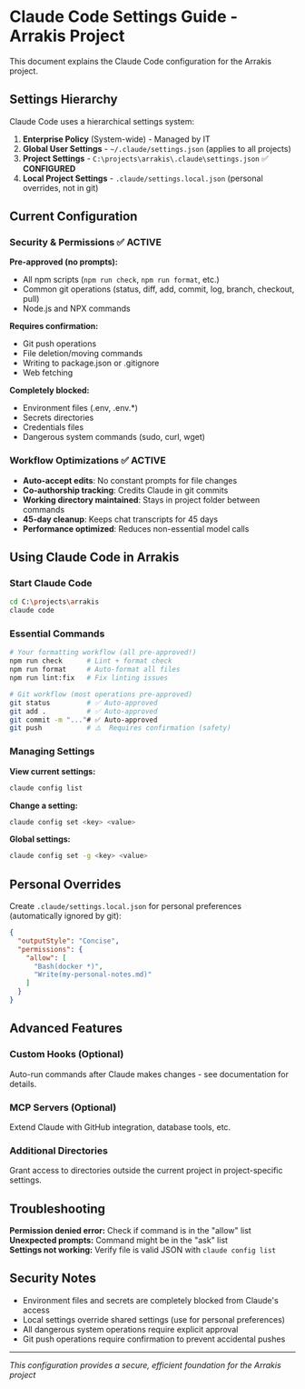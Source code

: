 # Claude Code Settings Guide - Arrakis Project

This document explains the Claude Code configuration for the Arrakis project.

## Settings Hierarchy

Claude Code uses a hierarchical settings system:

1. **Enterprise Policy** (System-wide) - Managed by IT
2. **Global User Settings** - `~/.claude/settings.json` (applies to all projects)
3. **Project Settings** - `C:\projects\arrakis\.claude\settings.json` ✅ **CONFIGURED**
4. **Local Project Settings** - `.claude/settings.local.json` (personal overrides, not in git)

## Current Configuration

### Security & Permissions ✅ ACTIVE

**Pre-approved (no prompts):**
- All npm scripts (`npm run check`, `npm run format`, etc.)
- Common git operations (status, diff, add, commit, log, branch, checkout, pull)
- Node.js and NPX commands

**Requires confirmation:**
- Git push operations
- File deletion/moving commands  
- Writing to package.json or .gitignore
- Web fetching

**Completely blocked:**
- Environment files (.env, .env.*)
- Secrets directories
- Credentials files
- Dangerous system commands (sudo, curl, wget)

### Workflow Optimizations ✅ ACTIVE

- **Auto-accept edits**: No constant prompts for file changes
- **Co-authorship tracking**: Credits Claude in git commits
- **Working directory maintained**: Stays in project folder between commands
- **45-day cleanup**: Keeps chat transcripts for 45 days
- **Performance optimized**: Reduces non-essential model calls

## Using Claude Code in Arrakis

### Start Claude Code
```bash
cd C:\projects\arrakis
claude code
```

### Essential Commands
```bash
# Your formatting workflow (all pre-approved!)
npm run check      # Lint + format check
npm run format     # Auto-format all files  
npm run lint:fix   # Fix linting issues

# Git workflow (most operations pre-approved)
git status         # ✅ Auto-approved
git add .          # ✅ Auto-approved  
git commit -m "..."# ✅ Auto-approved
git push           # ⚠️  Requires confirmation (safety)
```

### Managing Settings

**View current settings:**
```bash
claude config list
```

**Change a setting:**
```bash
claude config set <key> <value>
```

**Global settings:**
```bash
claude config set -g <key> <value>
```

## Personal Overrides

Create `.claude/settings.local.json` for personal preferences (automatically ignored by git):

```json
{
  "outputStyle": "Concise",
  "permissions": {
    "allow": [
      "Bash(docker *)",
      "Write(my-personal-notes.md)"
    ]
  }
}
```

## Advanced Features

### Custom Hooks (Optional)
Auto-run commands after Claude makes changes - see documentation for details.

### MCP Servers (Optional)  
Extend Claude with GitHub integration, database tools, etc.

### Additional Directories
Grant access to directories outside the current project in project-specific settings.

## Troubleshooting

**Permission denied error:** Check if command is in the "allow" list
**Unexpected prompts:** Command might be in the "ask" list  
**Settings not working:** Verify file is valid JSON with `claude config list`

## Security Notes

- Environment files and secrets are completely blocked from Claude's access
- Local settings override shared settings (use for personal preferences)  
- All dangerous system operations require explicit approval
- Git push operations require confirmation to prevent accidental pushes

---

*This configuration provides a secure, efficient foundation for the Arrakis project*